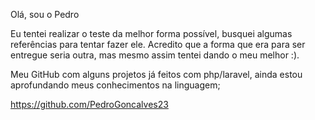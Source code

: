 Olá, sou o Pedro 

Eu tentei realizar o teste da melhor forma possível, busquei algumas referências para tentar fazer ele. Acredito que a forma que era para ser entregue seria outra, mas mesmo assim tentei dando o meu melhor :).

Meu GitHub com alguns projetos já feitos com php/laravel, ainda estou aprofundando meus conhecimentos na linguagem;

https://github.com/PedroGoncalves23